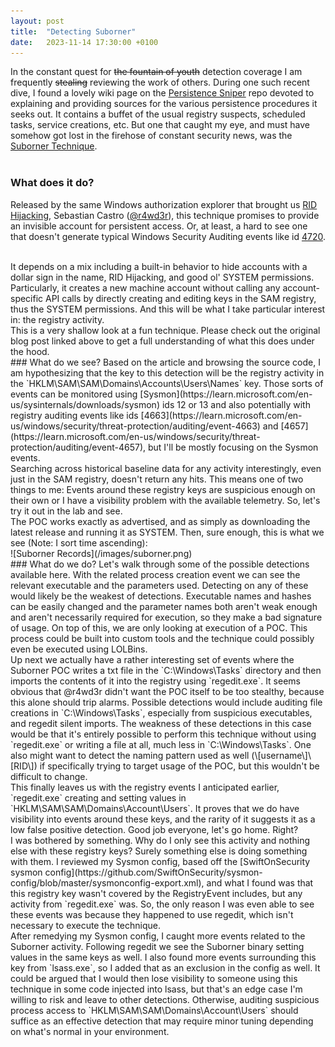 ```yaml
---
layout: post
title:  "Detecting Suborner"
date:   2023-11-14 17:30:00 +0100
---
```


In the constant quest for ~~the fountain of youth~~ detection coverage I am frequently ~~stealing~~ reviewing the work of others. During one such recent dive, I found a lovely wiki page on the [Persistence Sniper](https://github.com/last-byte/PersistenceSniper/wiki/3---Detections) repo devoted to explaining and providing sources for the various persistence procedures it seeks out. It contains a buffet of the usual registry suspects, scheduled tasks, service creations, etc. But one that caught my eye, and must have somehow got lost in the firehose of constant security news, was the [Suborner Technique](https://r4wsec.com/notes/the_suborner_attack/).        
<br />
### What does it do?

Released by the same Windows authorization explorer that brought us [RID Hijacking](https://r4wsec.com/notes/rid_hijacking/index.html), Sebastian Castro ([@r4wd3r](https://infosec.exchange/@r4wd3r)), this technique promises to provide an invisible account for persistent access. Or, at least, a hard to see one that doesn't generate typical Windows Security Auditing events like id [4720](https://learn.microsoft.com/en-us/windows/security/threat-protection/auditing/event-4720).

<br />
It depends on a mix including a built-in behavior to hide accounts with a dollar sign in the name, RID Hijacking, and good ol' SYSTEM permissions. Particularly, it creates a new machine account without calling any account-specific API calls by directly creating and editing keys in the SAM registry, thus the SYSTEM permissions. And this will be what I take particular interest in: the registry activity.

<br />
This is a very shallow look at a fun technique. Please check out the original blog post linked above to get a full understanding of what this does under the hood.

<br />
### What do we see?
Based on the article and browsing the source code, I am hypothesizing that the key to this detection will be the registry activity in the `HKLM\SAM\SAM\Domains\Accounts\Users\Names` key. Those sorts of events can be monitored using [Sysmon](https://learn.microsoft.com/en-us/sysinternals/downloads/sysmon) ids 12 or 13 and also potentially with registry auditing events like ids [4663](https://learn.microsoft.com/en-us/windows/security/threat-protection/auditing/event-4663) and [4657](https://learn.microsoft.com/en-us/windows/security/threat-protection/auditing/event-4657), but I'll be mostly focusing on the Sysmon events.

<br />
Searching across historical baseline data for any activity interestingly, even just in the SAM registry, doesn't return any hits. This means one of two things to me: Events around these registry keys are suspicious enough on their own or I have a visibility problem with the available telemetry. So, let's try it out in the lab and see. 

<br />
The POC works exactly as advertised, and as simply as downloading the latest release and running it as SYSTEM. Then, sure enough, this is what we see (Note: I sort time ascending):

<br />
![Suborner Records](/images/suborner.png)

<br />
### What do we do?
Let's walk through some of the possible detections available here. With the related process creation event we can see the relevant executable and the parameters used. Detecting on any of these would likely be the weakest of detections. Executable names and hashes can be easily changed and the parameter names both aren't weak enough and aren't necessarily required for execution, so they make a bad signature of usage. On top of this, we are only looking at execution of a POC. This process could be built into custom tools and the technique could possibly even be executed using LOLBins. 

<br />
Up next we actually have a rather interesting set of events where the Suborner POC writes a txt file in the `C:\Windows\Tasks` directory and then imports the contents of it into the registry using `regedit.exe`. It seems obvious that @r4wd3r didn't want the POC itself to be too stealthy, because this alone should trip alarms. Possible detections would include auditing file creations in `C:\Windows\Tasks`, especially from suspicious executables, and regedit silent imports. The weakness of these detections in this case would be that it's entirely possible to perform this technique without using `regedit.exe` or writing a file at all, much less in `C:\Windows\Tasks`. One also might want to detect the naming pattern used as well (\[username\]\[RID\])  if specifically trying to target usage of the POC, but this wouldn't be difficult to change.

<br />
This finally leaves us with the registry events I anticipated earlier, `regedit.exe` creating and setting values in `HKLM\SAM\SAM\Domains\Account\Users`. It proves that we do have visibility into events around these keys, and the rarity of it suggests it as a low false positive detection. Good job everyone, let's go home. Right?

<br />
I was bothered by something. Why do I only see this activity and nothing else with these registry keys? Surely something else is doing something with them. I reviewed my Sysmon config, based off the [SwiftOnSecurity sysmon config](https://github.com/SwiftOnSecurity/sysmon-config/blob/master/sysmonconfig-export.xml), and what I found was that this registry key wasn't covered by the RegistryEvent includes, but any activity from `regedit.exe` was. So, the only reason I was even able to see these events was because they happened to use regedit, which isn't necessary to execute the technique.

<br />
After remedying my Sysmon config, I caught more events related to the Suborner activity. Following regedit we see the Suborner binary setting values in the same keys as well. I also found more events surrounding this key from `lsass.exe`, so I added that as an exclusion in the config as well. It could be argued that I would then lose visibility to someone using this technique in some code injected into lsass, but that's an edge case I'm willing to risk and leave to other detections. Otherwise, auditing suspicious process access to `HKLM\SAM\SAM\Domains\Account\Users` should suffice as an effective detection that may require minor tuning depending on what's normal in your environment.
